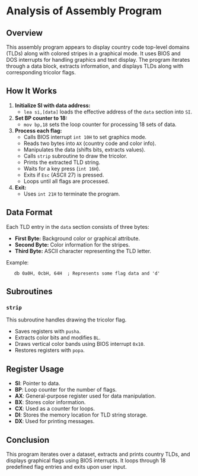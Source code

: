 # Analysis of Assembly Program

## Overview
This assembly program appears to display country code top-level domains (TLDs) along with colored stripes in a graphical mode. It uses BIOS and DOS interrupts for handling graphics and text display. The program iterates through a data block, extracts information, and displays TLDs along with corresponding tricolor flags.

## How It Works
1. **Initialize SI with data address:**
   - `lea si,[data]` loads the effective address of the `data` section into `SI`.
2. **Set BP counter to 18:**
   - `mov bp,18` sets the loop counter for processing 18 sets of data.
3. **Process each flag:**
   - Calls BIOS interrupt `int 10H` to set graphics mode.
   - Reads two bytes into `AX` (country code and color info).
   - Manipulates the data (shifts bits, extracts values).
   - Calls `strip` subroutine to draw the tricolor.
   - Prints the extracted TLD string.
   - Waits for a key press (`int 16H`).
   - Exits if `Esc` (ASCII 27) is pressed.
   - Loops until all flags are processed.
4. **Exit:**
   - Uses `int 21H` to terminate the program.

## Data Format
Each TLD entry in the `data` section consists of three bytes:
- **First Byte:** Background color or graphical attribute.
- **Second Byte:** Color information for the stripes.
- **Third Byte:** ASCII character representing the TLD letter.

Example:
```assembly
   db 0a0H, 0cbH, 64H  ; Represents some flag data and 'd'
```

## Subroutines
### `strip`
This subroutine handles drawing the tricolor flag.
- Saves registers with `pusha`.
- Extracts color bits and modifies `BL`.
- Draws vertical color bands using BIOS interrupt `0x10`.
- Restores registers with `popa`.

## Register Usage
- **SI**: Pointer to data.
- **BP**: Loop counter for the number of flags.
- **AX**: General-purpose register used for data manipulation.
- **BX**: Stores color information.
- **CX**: Used as a counter for loops.
- **DI**: Stores the memory location for TLD string storage.
- **DX**: Used for printing messages.

## Conclusion
This program iterates over a dataset, extracts and prints country TLDs, and displays graphical flags using BIOS interrupts. It loops through 18 predefined flag entries and exits upon user input.


